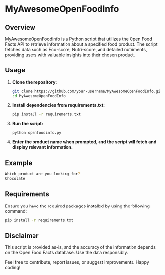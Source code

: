 # MyAwesomeOpenFoodInfo

## Overview
MyAwesomeOpenFoodInfo is a Python script that utilizes the Open Food Facts API to retrieve information about a specified food product. The script fetches data such as Eco-score, Nutri-score, and detailed nutriments, providing users with valuable insights into their chosen product.

## Usage
1. **Clone the repository:**
   ```bash
   git clone https://github.com/your-username/MyAwesomeOpenFoodInfo.git
   cd MyAwesomeOpenFoodInfo
   ```

2. **Install dependencies from requirements.txt:**
   ```bash
   pip install -r requirements.txt
   ```

3. **Run the script:**
   ```bash
   python openfoodinfo.py
   ```

4. **Enter the product name when prompted, and the script will fetch and display relevant information.**

## Example
```bash
Which product are you looking for?
Chocolate
```

## Requirements
Ensure you have the required packages installed by using the following command:
```bash
pip install -r requirements.txt
```

## Disclaimer
This script is provided as-is, and the accuracy of the information depends on the Open Food Facts database. Use the data responsibly.

Feel free to contribute, report issues, or suggest improvements. Happy coding!
